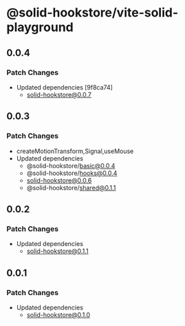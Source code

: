 # @solid-hookstore/vite-solid-playground

## 0.0.4

### Patch Changes

- Updated dependencies [9f8ca74]
  - solid-hookstore@0.0.7

## 0.0.3

### Patch Changes

- createMotionTransform,Signal,useMouse
- Updated dependencies
  - @solid-hookstore/basic@0.0.4
  - @solid-hookstore/hooks@0.0.4
  - solid-hookstore@0.0.6
  - @solid-hookstore/shared@0.1.1

## 0.0.2

### Patch Changes

- Updated dependencies
  - solid-hookstore@0.1.1

## 0.0.1

### Patch Changes

- Updated dependencies
  - solid-hookstore@0.1.0
